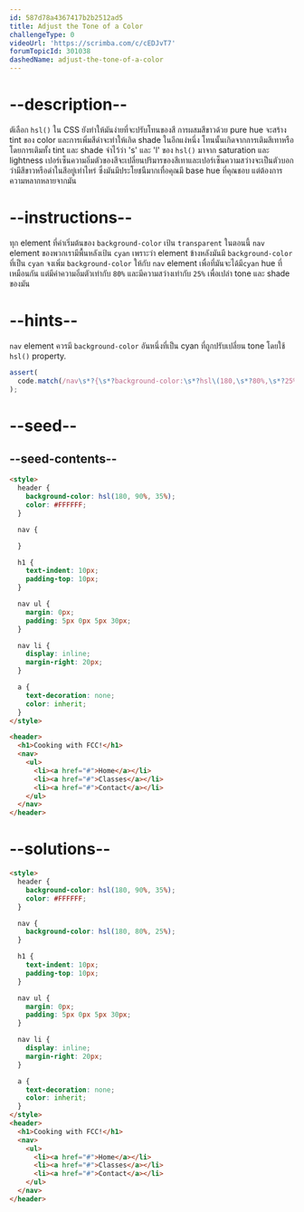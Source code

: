 ```yaml
---
id: 587d78a4367417b2b2512ad5
title: Adjust the Tone of a Color
challengeType: 0
videoUrl: 'https://scrimba.com/c/cEDJvT7'
forumTopicId: 301038
dashedName: adjust-the-tone-of-a-color
---
```


# --description--

ตัเลือก `hsl()` ใน CSS ยังทำให้มันง่ายที่จะปรับโทนของสี
การผสมสีขาวด้วย pure hue จะสร้าง tint ของ color และการเพิ่มสีดำจะทำให้เกิด shade
ในอีกแง่หนึ่ง โทนนั้นเกิดจากการเติมสีเทาหรือโดยการเติมทั้ง tint และ shade
จำไว้ว่า 's' และ 'l' ของ `hsl()` มาจาก saturation และ lightness
เปอร์เซ็นความอิ่มตัวของสีจะเปลี่ยนปริมารของสีเทาและเปอร์เซ็นความสว่างจะเป็นตัวบอกว่ามีสีขาวหรือดำในสีอยู่เท่าไหร่
ซึ่งมันมีประโยชนืมากเทื่อคุณมี base hue ที่คุณชอบ แต่ต้องการความหลากหลายจากมัน

# --instructions--

ทุก element ที่ค่าเริ่มต้นของ `background-color` เป้น `transparent`
ในตอนนี้ `nav` element ของพวกเรามีพื้นหลังเป้น `cyan` เพราะว่า element ข้างหลังมันมี `background-color` ที่เป็น `cyan`
จงเพิ่ม `background-color` ให้กับ `nav` element เพื่อที่มันจะได้มี`cyan` hue ที่เหมือนกัน แต่มีค่าความอิ่มตัวเท่ากับ `80%` และมีความสว่างเท่ากับ `25%` เพื่อเปล่า  tone และ shade ของมัน

# --hints--

`nav` element ควรมี `background-color` อันหนึ่งที่เป็น cyan ที่ถูกปรับเปลี่ยน tone โดยใช้ `hsl()` property.

```js
assert(
  code.match(/nav\s*?{\s*?background-color:\s*?hsl\(180,\s*?80%,\s*?25%\)/gi)
);
```

# --seed--

## --seed-contents--

```html
<style>
  header {
    background-color: hsl(180, 90%, 35%);
    color: #FFFFFF;
  }

  nav {

  }

  h1 {
    text-indent: 10px;
    padding-top: 10px;
  }

  nav ul {
    margin: 0px;
    padding: 5px 0px 5px 30px;
  }

  nav li {
    display: inline;
    margin-right: 20px;
  }

  a {
    text-decoration: none;
    color: inherit;
  }
</style>

<header>
  <h1>Cooking with FCC!</h1>
  <nav>
    <ul>
      <li><a href="#">Home</a></li>
      <li><a href="#">Classes</a></li>
      <li><a href="#">Contact</a></li>
    </ul>
  </nav>
</header>
```

# --solutions--

```html
<style>
  header {
    background-color: hsl(180, 90%, 35%);
    color: #FFFFFF;
  }

  nav {
    background-color: hsl(180, 80%, 25%);
  }

  h1 {
    text-indent: 10px;
    padding-top: 10px;
  }

  nav ul {
    margin: 0px;
    padding: 5px 0px 5px 30px;
  }

  nav li {
    display: inline;
    margin-right: 20px;
  }

  a {
    text-decoration: none;
    color: inherit;
  }
</style>
<header>
  <h1>Cooking with FCC!</h1>
  <nav>
    <ul>
      <li><a href="#">Home</a></li>
      <li><a href="#">Classes</a></li>
      <li><a href="#">Contact</a></li>
    </ul>
  </nav>
</header>
```
